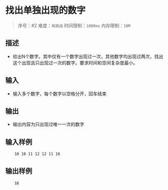 # 找出单独出现的数字

> 序号：#2 难度：`有挑战`  时间限制：`1000ms`  内存限制：`10M`

## 描述

* 给出N个数字。其中仅有一个数字出现过一次，其他数字均出现过两次，找出这个出现且只出现过一次的数字。要求时间和空间复杂度最小。


## 输入

* 输入多个数字，每个数字以空格分开，回车结束


## 输出

* 输出内容为只出现过唯一一次的数字


## 输入样例
```bash
    10 10 11 12 12 11 16
```


## 输出样例

```bash
    16
```








